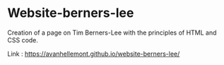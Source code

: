 # Website-berners-lee

Creation of a page on Tim Berners-Lee with the principles of HTML and CSS code.

Link : https://avanhellemont.github.io/website-berners-lee/
